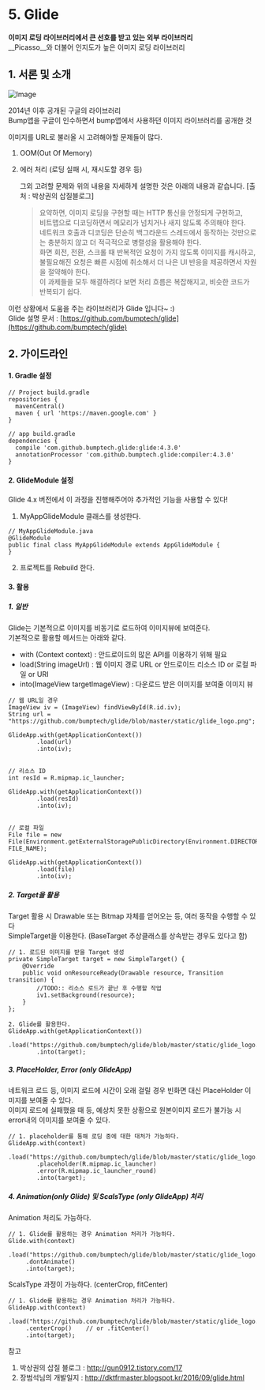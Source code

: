 # 5. Glide
  
__이미지 로딩 라이브러리에서 큰 선호를 받고 있는 외부 라이브러리__  
__Picasso__와 더불어 인지도가 높은 이미지 로딩 라이브러리

## 1. 서론 및 소개
![Image](https://github.com/bumptech/glide/raw/master/static/glide_logo.png)  
  
2014년 이후 공개된 구글의 라이브러리  
Bump앱을 구글이 인수하면서 bump앱에서 사용하던 이미지 라이브러리를 공개한 것

이미지를 URL로 불러올 시 고려해야할 문제들이 많다.  
1. OOM(Out Of Memory)  
2. 에러 처리 (로딩 실패 시, 재시도할 경우 등)  
  
   그외 고려할 문제와 위의 내용을 자세하게 설명한 것은 아래의 내용과 같습니다. [출처 : 박상권의 삽질블로그]  
   > 요약하면, 이미지 로딩을 구현할 때는 HTTP 통신을 안정되게 구현하고,  
   > 비트맵으로 디코딩하면서 메모리가 넘치거나 새지 않도록 주의해야 한다.  
   > 네트워크 호출과 디코딩은 단순히 백그라운드 스레드에서 동작하는 것만으로는 충분하지 않고 더 적극적으로 병렬성을 활용해야 한다.  
   > 화면 회전, 전환, 스크롤 때 반복적인 요청이 가지 않도록 이미지를 캐시하고,  
   > 불필요해진 요청은 빠른 시점에 취소해서 더 나은 UI 반응을 제공하면서 자원을 절약해야 한다.  
   > 이 과제들을 모두 해결하려다 보면 처리 흐름은 복잡해지고, 비슷한 코드가 반복되기 쉽다.  

이런 상황에서 도움을 주는 라이브러리가 Glide 입니다~ :)  
Glide 설명 문서 : [https://github.com/bumptech/glide](https://github.com/bumptech/glide) 

## 2. 가이드라인 

#### 1. Gradle 설정
<pre><code>// Project build.gradle
repositories {
  mavenCentral()
  maven { url 'https://maven.google.com' }
}

// app build.gradle
dependencies {
  compile 'com.github.bumptech.glide:glide:4.3.0'
  annotationProcessor 'com.github.bumptech.glide:compiler:4.3.0'
}</code></pre>

#### 2. GlideModule 설정
Glide 4.x 버전에서 이 과정을 진행해주어야 추가적인 기능을 사용할 수 있다!  

1. MyAppGlideModule 클래스를 생성한다.
<pre><code>// MyAppGlideModule.java
@GlideModule
public final class MyAppGlideModule extends AppGlideModule {
}
</code></pre>

2. 프로젝트를 Rebuild 한다.

#### 3. 활용

##### 1. 일반
Glide는 기본적으로 이미지를 비동기로 로드하여 이미지뷰에 보여준다.  
기본적으로 활용할 메서드는 아래와 같다.  
- with (Context context) : 안드로이드의 많은 API를 이용하기 위해 필요
- load(String imageUrl) : 웹 이미지 경로 URL or 안드로이드 리소스 ID or 로컬 파일 or URI
- into(ImageView targetImageView) : 다운로드 받은 이미지를 보여줄 이미지 뷰

<pre><code>// 웹 URL일 경우
ImageView iv = (ImageView) findViewById(R.id.iv);
String url = "https://github.com/bumptech/glide/blob/master/static/glide_logo.png";

GlideApp.with(getApplicationContext())	
        .load(url)	
        .into(iv);	


// 리소스 ID
int resId = R.mipmap.ic_launcher;

GlideApp.with(getApplicationContext())
        .load(resId)
        .into(iv);


// 로컬 파일
File file = new File(Environment.getExternalStoragePublicDirectory(Environment.DIRECTORY_PICTURES), FILE_NAME);

GlideApp.with(getApplicationContext())
        .load(file)
        .into(iv);</code></pre>

##### 2. Target을 활용
Target 활용 시 Drawable 또는 Bitmap 자체를 얻어오는 등, 여러 동작을 수행할 수 있다  
SimpleTarget을 이용한다. (BaseTarget 추상클래스를 상속받는 경우도 있다고 함)

<pre><code>// 1. 로드된 이미지를 받을 Target 생성
private SimpleTarget target = new SimpleTarget<Drawable>() {
	@Override
	public void onResourceReady(Drawable resource, Transition<? super Drawable> transition) {
		//TODO:: 리소스 로드가 끝난 후 수행할 작업
		iv1.setBackground(resource);   
	}
};

2. Glide를 활용한다.
GlideApp.with(getApplicationContext())
        .load("https://github.com/bumptech/glide/blob/master/static/glide_logo.png")
        .into(target);
</code></pre>


##### 3. PlaceHolder, Error (only GlideApp)
네트워크 로드 등, 이미지 로드에 시간이 오래 걸릴 경우 빈화면 대신 PlaceHolder 이미지를 보여줄 수 있다.  
이미지 로드에 실패했을 때 등, 예상치 못한 상황으로 원본이미지 로드가 불가능 시 error내의 이미지를 보여줄 수 있다.

<pre><code>// 1. placeholder를 통해 로딩 중에 대한 대처가 가능하다.
GlideApp.with(context)
        .load("https://github.com/bumptech/glide/blob/master/static/glide_logo.png")
        .placeholder(R.mipmap.ic_launcher)
        .error(R.mipmap.ic_launcher_round)
        .into(target);
</code></pre>

##### 4. Animation(only Glide) 및 ScalsType (only GlideApp) 처리
Animation 처리도 가능하다.
<pre><code>// 1. Glide를 활용하는 경우 Animation 처리가 가능하다.
Glide.with(context)
	  .load("https://github.com/bumptech/glide/blob/master/static/glide_logo.png")
     .dontAnimate()
     .into(target);
</code></pre>

ScalsType 과정이 가능하다. (centerCrop, fitCenter)
<pre><code>// 1. Glide를 활용하는 경우 Animation 처리가 가능하다.
GlideApp.with(context)
     .load("https://github.com/bumptech/glide/blob/master/static/glide_logo.png")
     .centerCrop()    // or .fitCenter()
     .into(target);
</code></pre>

참고
1. 박상권의 삽질 블로그 : http://gun0912.tistory.com/17
2. 장범석님의 개발일지 : http://dktfrmaster.blogspot.kr/2016/09/glide.html
